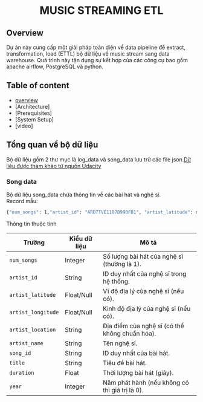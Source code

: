 <div align="center">
  <h1>MUSIC STREAMING ETL</h1>
</div>

## Overview
Dự án này cung cấp một giải pháp toàn diện về data pipeline để extract, transformation, load (ETTL) bộ dữ liệu về music stream sang data warehouse. Quá trình này tận dụng sự kết hợp của các công cụ bao gồm apache airflow, PostgreSQL và python.
## Table of content
- [overview](#overview)
- [Architecture]
- [Prerequisites]
- [System Setup]
- [video]
## Tổng quan về bộ dữ liệu
Bộ dữ liệu gồm 2 thư mục là log_data và song_data lưu trữ các file json.[Dữ liệu được tham khảo từ nguồn Udacity](https://github.com/san089/Udacity-Data-Engineering-Projects)</br>
### Song data
Bộ dữ liệu song_data chứa thông tin về các bài hát và nghệ sĩ. </br>
Record mẫu:
```bash
{"num_songs": 1,"artist_id": "ARD7TVE1187B99BFB1", "artist_latitude": null,"artist_longitude": null,"artist_location": "California - LA","artist_name": "Casual","song_id": "SOMZWCG12A8C13C480", "title": "I Didn't Mean To", "duration": 218.93179, "year": 0}
```
Thông tin thuộc tính

| Trường             | Kiểu dữ liệu  | Mô tả |
|--------------------|--------------|------------------------------------------------|
| `num_songs`       | Integer      | Số lượng bài hát của nghệ sĩ (thường là 1). |
| `artist_id`       | String       | ID duy nhất của nghệ sĩ trong hệ thống. |
| `artist_latitude` | Float/Null   | Vĩ độ địa lý của nghệ sĩ (nếu có). |
| `artist_longitude`| Float/Null   | Kinh độ địa lý của nghệ sĩ (nếu có). |
| `artist_location` | String       | Địa điểm của nghệ sĩ (có thể không chuẩn hóa). |
| `artist_name`     | String       | Tên nghệ sĩ. |
| `song_id`         | String       | ID duy nhất của bài hát. |
| `title`           | String       | Tiêu đề bài hát. |
| `duration`        | Float        | Thời lượng bài hát (giây). |
| `year`            | Integer      | Năm phát hành (nếu không có thì giá trị là 0). |

